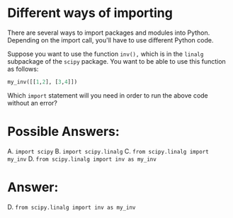 # Different ways of importing
There are several ways to import packages and modules into Python. Depending on the import call, you'll have to use different Python code.

Suppose you want to use the function `inv(),` which is in the `linalg` subpackage of the `scipy` package. You want to be able to use this function as follows:

```python
my_inv([[1,2], [3,4]])
```

Which `import` statement will you need in order to run the above code without an error?

# Possible Answers:

A. `import scipy`
B. `import scipy.linalg`
C. `from scipy.linalg import my_inv`
D. `from scipy.linalg import inv as my_inv`

# Answer:
D. `from scipy.linalg import inv as my_inv`


